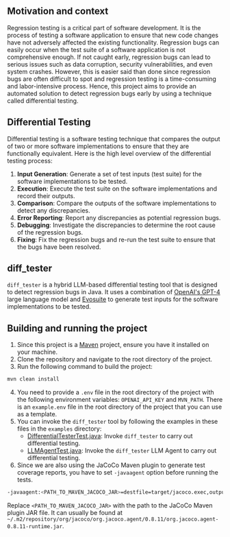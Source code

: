 ## Motivation and context
Regression testing is a critical part of software development. 
It is the process of testing a software application to ensure that new code changes have not adversely affected the existing functionality. 
Regression bugs can easily occur when the test suite of a software application is not comprehensive enough.
If not caught early, regression bugs can lead to serious issues such as data corruption, security vulnerabilities, and even system crashes.
However, this is easier said than done since regression bugs are often difficult to spot and regression testing is a time-consuming and labor-intensive process.
Hence, this project aims to provide an automated solution to detect regression bugs early by using a technique called differential testing.

## Differential Testing
Differential testing is a software testing technique that compares the output of two or more software implementations to ensure that they are functionally equivalent.
Here is the high level overview of the differential testing process:
1. **Input Generation**: Generate a set of test inputs (test suite) for the software implementations to be tested.
2. **Execution**: Execute the test suite on the software implementations and record their outputs.
3. **Comparison**: Compare the outputs of the software implementations to detect any discrepancies.
4. **Error Reporting**: Report any discrepancies as potential regression bugs.
5. **Debugging**: Investigate the discrepancies to determine the root cause of the regression bugs.
6. **Fixing**: Fix the regression bugs and re-run the test suite to ensure that the bugs have been resolved.

## diff_tester
`diff_tester` is a hybrid LLM-based differential testing tool that is designed to detect regression bugs in Java.
It uses a combination of [OpenAI's GPT-4](https://platform.openai.com/docs/guides/text-generation/chat-completions-api) large language model and [Evosuite](https://github.com/EvoSuite/evosuite) to generate test inputs for the software implementations to be tested.

## Building and running the project
1. Since this project is a [Maven](https://maven.apache.org/install.html) project, ensure you have it installed on your machine.
2. Clone the repository and navigate to the root directory of the project.
3. Run the following command to build the project:
```bash
mvn clean install
```
4. You need to provide a `.env` file in the root directory of the project with the following environment variables: `OPENAI_API_KEY` and `MVN_PATH`. 
There is an `example.env` file in the root directory of the project that you can use as a template.
5. You can invoke the `diff_tester` tool by following the examples in these files in the `examples` directory:
   - [DifferentialTesterTest.java](https://github.com/Javiier-pzk/diff_tester/blob/main/src/test/java/com/tester/DifferentialTesterTest.java): Invoke `diff_tester` to carry out differential testing.
   - [LLMAgentTest.java](https://github.com/Javiier-pzk/diff_tester/blob/main/src/test/java/com/tester/LLMAgentTest.java): Invoke the `diff_tester` LLM Agent to carry out differential testing.
6. Since we are also using the JaCoCo Maven plugin to generate test coverage reports, you have to set `-javaagent` option before running the tests.
```bash
-javaagent:<PATH_TO_MAVEN_JACOCO_JAR>=destfile=target/jacoco.exec,output=file
```
Replace `<PATH_TO_MAVEN_JACOCO_JAR>` with the path to the JaCoCo Maven plugin JAR file. It can usually be found at `~/.m2/repository/org/jacoco/org.jacoco.agent/0.8.11/org.jacoco.agent-0.8.11-runtime.jar`.





